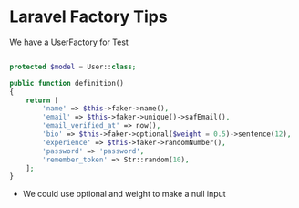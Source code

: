 # Laravel Factory Tips

We have a UserFactory for Test

```php

protected $model = User::class;

public function definition()
{
    return [
        'name' => $this->faker->name(),
        'email' => $this->faker->unique()->safEmail(),
        'email_verified_at' => now(),
        'bio' => $this->faker->optional($weight = 0.5)->sentence(12),
        'experience' => $this->faker->randomNumber(),
        'password' => 'password',
        'remember_token' => Str::random(10),
    ];
}
```

- We could use optional and weight to make a null input
